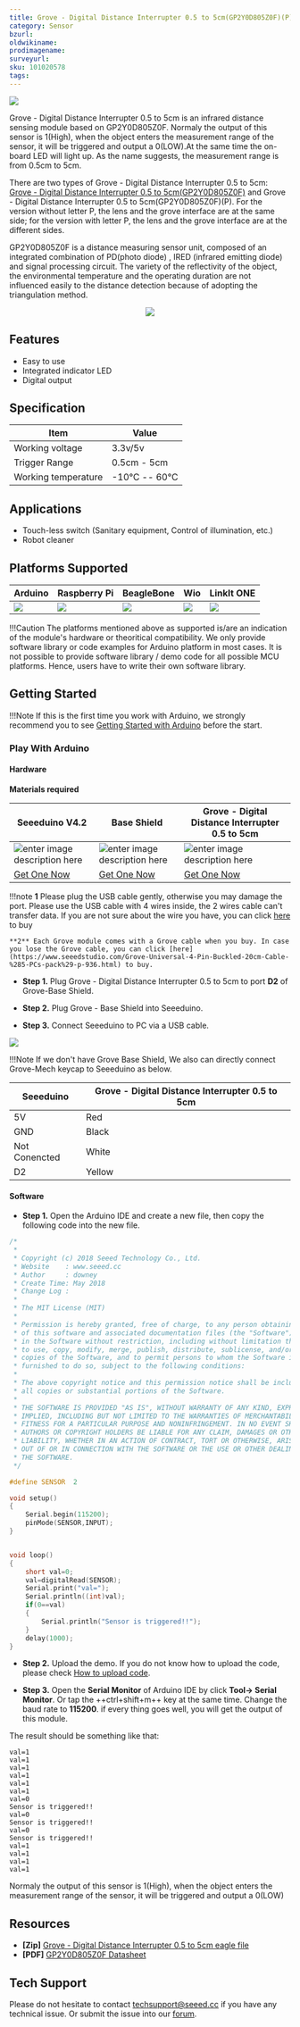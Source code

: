 ```yaml
---
title: Grove - Digital Distance Interrupter 0.5 to 5cm(GP2Y0D805Z0F)(P)
category: Sensor
bzurl: 
oldwikiname: 
prodimagename:
surveyurl: 
sku: 101020578
tags: 
---
```



![](https://github.com/SeeedDocument/Grove-Digital_Distance_Interrupter_0.5_to_5cm-GP2Y0D805Z0F/raw/master/img/main_p.JPG)


Grove - Digital Distance Interrupter 0.5 to 5cm is an infrared distance sensing module based on GP2Y0D805Z0F. Normaly the output of this sensor is 1(High), when the object enters the measurement range of the sensor, it will be triggered and output a 0(LOW).At the same time the on-board LED will light up. As the name suggests, the measurement range is from 0.5cm to 5cm.


There are two types of  Grove - Digital Distance Interrupter 0.5 to 5cm: [Grove - Digital Distance Interrupter 0.5 to 5cm(GP2Y0D805Z0F)](https://www.seeedstudio.com/Grove-Digital-Distance-Interrupter-0.5-to-5cm%28GP2Y0D805Z0F%29-p-3084.html)  and Grove - Digital Distance Interrupter 0.5 to 5cm(GP2Y0D805Z0F)(P). For the version without letter P, the lens and the grove interface are at the same side; for the version with letter P, the lens and the grove interface are at the different sides.

GP2Y0D805Z0F is a distance measuring sensor unit, composed of an integrated combination of PD(photo diode) , IRED (infrared emitting diode) and signal processing circuit. The variety of the reflectivity of the object, the environmental temperature and the operating duration are not influenced easily to the distance detection because of adopting the triangulation method. 


<p style="text-align:center"><a href="https://www.seeedstudio.com/Grove-Digital-Distance-Interrupter-0.5-to-5cm%28GP2Y0D805Z0F%29%28P%29-p-3085.html" target="_blank"><img src="https://github.com/SeeedDocument/wiki_english/raw/master/docs/images/300px-Get_One_Now_Banner-ragular.png" /></a></p>


## Features

- Easy to use
- Integrated indicator LED  
- Digital output


## Specification

|Item|Value|
|---|---|
|Working voltage|3.3v/5v|
|Trigger Range|0.5cm - 5cm |
|Working temperature|-10℃ -- 60℃|



## Applications

- Touch-less switch (Sanitary equipment, Control of illumination, etc.)
- Robot cleaner


## Platforms Supported


| Arduino                                                                                             | Raspberry Pi                                                                                             | BeagleBone                                                                                      | Wio                                                                                               | LinkIt ONE                                                                                         |
|-----------------------------------------------------------------------------------------------------|----------------------------------------------------------------------------------------------------------|-------------------------------------------------------------------------------------------------|---------------------------------------------------------------------------------------------------|----------------------------------------------------------------------------------------------------|
| ![](https://raw.githubusercontent.com/SeeedDocument/wiki_english/master/docs/images/arduino_logo.jpg) | ![](https://raw.githubusercontent.com/SeeedDocument/wiki_english/master/docs/images/raspberry_pi_logo.jpg) | ![](https://raw.githubusercontent.com/SeeedDocument/wiki_english/master/docs/images/bbg_logo_n.jpg) | ![](https://raw.githubusercontent.com/SeeedDocument/wiki_english/master/docs/images/wio_logo_n.jpg) | ![](https://raw.githubusercontent.com/SeeedDocument/wiki_english/master/docs/images/linkit_logo_n.jpg) |

!!!Caution
    The platforms mentioned above as supported is/are an indication of the module's hardware or theoritical compatibility. We only provide software library or code examples for Arduino platform in most cases. It is not possible to provide software library / demo code for all possible MCU platforms. Hence, users have to write their own software library.



## Getting Started

!!!Note
    If this is the first time you work with Arduino, we strongly recommend you to see [Getting Started with Arduino](http://wiki.seeedstudio.com/Getting_Started_with_Arduino/) before the start.



### Play With Arduino

#### Hardware

**Materials required**

| Seeeduino V4.2 | Base Shield| Grove - Digital Distance Interrupter 0.5 to 5cm |
|--------------|-------------|-----------------|
|![enter image description here](https://raw.githubusercontent.com/SeeedDocument/Grove_Light_Sensor/master/images/gs_1.jpg)|![enter image description here](https://raw.githubusercontent.com/SeeedDocument/Grove_Light_Sensor/master/images/gs_4.jpg)|![enter image description here](https://github.com/SeeedDocument/Grove-Digital_Distance_Interrupter_0.5_to_5cm-GP2Y0D805Z0F/raw/master/img/thumnail_p.jpg)|
|<a href="http://www.seeedstudio.com/Seeeduino-V4.2-p-2517.html" target="_blank">Get One Now</a>|<a href="https://www.seeedstudio.com/Base-Shield-V2-p-1378.html" target="_blank">Get One Now</a>|<a href="https://www.seeedstudio.com/Grove-Digital-Distance-Interrupter-0.5-to-5cm%28GP2Y0D805Z0F%29%28P%29-p-3085.html" target="_blank">Get One Now</a>|


!!!note
    **1** Please plug the USB cable gently, otherwise you may damage the port. Please use the USB cable with 4 wires inside, the 2 wires cable can't transfer data. If you are not sure about the wire you have, you can click [here](https://www.seeedstudio.com/Micro-USB-Cable-48cm-p-1475.html) to buy
    
    **2** Each Grove module comes with a Grove cable when you buy. In case you lose the Grove cable, you can click [here](https://www.seeedstudio.com/Grove-Universal-4-Pin-Buckled-20cm-Cable-%285-PCs-pack%29-p-936.html) to buy.



- **Step 1.** Plug Grove - Digital Distance Interrupter 0.5 to 5cm to port **D2** of Grove-Base Shield.

- **Step 2.** Plug Grove - Base Shield into Seeeduino.

- **Step 3.** Connect Seeeduino to PC via a USB cable.


![](https://github.com/SeeedDocument/Grove-Digital_Distance_Interrupter_0.5_to_5cm-GP2Y0D805Z0F/raw/master/img/connect.jpg)



!!!Note
	If we don't have Grove Base Shield, We also can directly connect Grove-Mech keycap to Seeeduino as below.


| Seeeduino     | Grove - Digital Distance Interrupter 0.5 to 5cm|
|---------------|-------------------------|
| 5V            | Red                     |
| GND           | Black                   |
| Not Conencted | White                   |
| D2            | Yellow                  |



#### Software

- **Step 1.** Open the Arduino IDE and create a new file, then copy the following code into the new file.

```c++
/*
 *  
 * Copyright (c) 2018 Seeed Technology Co., Ltd.
 * Website    : www.seeed.cc
 * Author     : downey
 * Create Time: May 2018
 * Change Log :
 *
 * The MIT License (MIT)
 *
 * Permission is hereby granted, free of charge, to any person obtaining a copy
 * of this software and associated documentation files (the "Software"), to deal
 * in the Software without restriction, including without limitation the rights
 * to use, copy, modify, merge, publish, distribute, sublicense, and/or sell
 * copies of the Software, and to permit persons to whom the Software is
 * furnished to do so, subject to the following conditions:
 *
 * The above copyright notice and this permission notice shall be included in
 * all copies or substantial portions of the Software.
 *
 * THE SOFTWARE IS PROVIDED "AS IS", WITHOUT WARRANTY OF ANY KIND, EXPRESS OR
 * IMPLIED, INCLUDING BUT NOT LIMITED TO THE WARRANTIES OF MERCHANTABILITY,
 * FITNESS FOR A PARTICULAR PURPOSE AND NONINFRINGEMENT. IN NO EVENT SHALL THE
 * AUTHORS OR COPYRIGHT HOLDERS BE LIABLE FOR ANY CLAIM, DAMAGES OR OTHER
 * LIABILITY, WHETHER IN AN ACTION OF CONTRACT, TORT OR OTHERWISE, ARISING FROM,
 * OUT OF OR IN CONNECTION WITH THE SOFTWARE OR THE USE OR OTHER DEALINGS IN
 * THE SOFTWARE.
 */

#define SENSOR  2

void setup()
{
	Serial.begin(115200);
	pinMode(SENSOR,INPUT);
}


void loop()
{
	short val=0;
	val=digitalRead(SENSOR);
	Serial.print("val=");
	Serial.println((int)val);
	if(0==val)
	{
		Serial.println("Sensor is triggered!!");
	}
	delay(1000);
}

```

- **Step 2.** Upload the demo. If you do not know how to upload the code, please check [How to upload code](http://wiki.seeedstudio.com/Upload_Code/).

- **Step 3.** Open the **Serial Monitor** of Arduino IDE by click **Tool-> Serial Monitor**. Or tap the ++ctrl+shift+m++ key at the same time. Change the baud rate to **115200**.
if every thing goes well, you will get the output of this module.

The result should be something like that:

```
val=1
val=1
val=1
val=1
val=1
val=1
val=0
Sensor is triggered!!
val=0
Sensor is triggered!!
val=0
Sensor is triggered!!
val=1
val=1
val=1
val=1
```

Normaly the output of this sensor is 1(High), when the object enters the measurement range of the sensor, it will be triggered and output a 0(LOW)


## Resources

- **[Zip]** [Grove - Digital Distance Interrupter 0.5 to 5cm eagle file](https://github.com/SeeedDocument/Grove-Round_Force_Sensor_FSR402/raw/master/res/Grove-Round_Force_Sensor_FSR402.zip)
- **[PDF]** [GP2Y0D805Z0F Datasheet](https://github.com/SeeedDocument/Grove-Digital_Distance_Interrupter_0.5_to_5cm-GP2Y0D805Z0F/raw/master/res/GP2Y0D805Z0F.pdf)



## Tech Support
Please do not hesitate to contact [techsupport@seeed.cc](techsupport@seeed.cc) if you have any technical issue. Or submit the issue into our [forum](https://forum.seeedstudio.com/).
